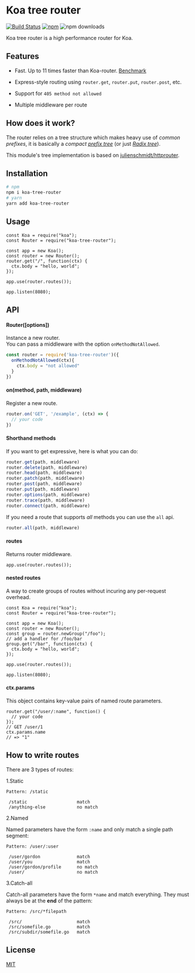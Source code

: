 # Koa tree router

[![Build Status](https://github.com/steambap/koa-tree-router/workflows/CI/badge.svg)](https://github.com/steambap/koa-tree-router/actions?workflow=CI)
[![npm](https://img.shields.io/npm/v/koa-tree-router.svg)](https://npm.im/koa-tree-router)
![npm downloads](https://img.shields.io/npm/dt/koa-tree-router.svg)

Koa tree router is a high performance router for Koa.

## Features

- Fast. Up to 11 times faster than Koa-router. [Benchmark](https://github.com/delvedor/router-benchmark)

- Express-style routing using `router.get`, `router.put`, `router.post`, etc.

- Support for `405 method not allowed`

- Multiple middleware per route

## How does it work?

The router relies on a tree structure which makes heavy use of *common prefixes*, it is basically a *compact* [*prefix tree*](https://en.wikipedia.org/wiki/Trie) (or just [*Radix tree*](https://en.wikipedia.org/wiki/Radix_tree)).

This module's tree implementation is based on [julienschmidt/httprouter](https://github.com/julienschmidt/httprouter).

## Installation

```sh
# npm
npm i koa-tree-router
# yarn
yarn add koa-tree-router
```

## Usage

```JS
const Koa = require("koa");
const Router = require("koa-tree-router");

const app = new Koa();
const router = new Router();
router.get("/", function(ctx) {
  ctx.body = "hello, world";
});

app.use(router.routes());

app.listen(8080);
```

## API

#### Router([options])
Instance a new router.  
You can pass a middleware with the option `onMethodNotAllowed`.
```js
const router = require('koa-tree-router')({
  onMethodNotAllowed(ctx){
    ctx.body = "not allowed"
  }
})
```

#### on(method, path, middleware)
Register a new route.
```js
router.on('GET', '/example', (ctx) => {
  // your code
})
```

#### Shorthand methods
If you want to get expressive, here is what you can do:
```js
router.get(path, middleware)
router.delete(path, middleware)
router.head(path, middleware)
router.patch(path, middleware)
router.post(path, middleware)
router.put(path, middleware)
router.options(path, middleware)
router.trace(path, middleware)
router.connect(path, middleware)
```

If you need a route that supports *all* methods you can use the `all` api.
```js
router.all(path, middleware)
```

#### routes
Returns router middleware.

```JS
app.use(router.routes());
```

#### nested routes
A way to create groups of routes without incuring any per-request overhead.

```JS
const Koa = require("koa");
const Router = require("koa-tree-router");

const app = new Koa();
const router = new Router();
const group = router.newGroup("/foo");
// add a handler for /foo/bar
group.get("/bar", function(ctx) {
  ctx.body = "hello, world";
});

app.use(router.routes());

app.listen(8080);
```

#### ctx.params
This object contains key-value pairs of named route parameters.

```JS
router.get("/user/:name", function() {
  // your code
});
// GET /user/1
ctx.params.name
// => "1"
```

## How to write routes
There are 3 types of routes:

1.Static
```
Pattern: /static

 /static                   match
 /anything-else            no match
```

2.Named

Named parameters have the form `:name` and only match a single path segment:
```
Pattern: /user/:user

 /user/gordon              match
 /user/you                 match
 /user/gordon/profile      no match
 /user/                    no match
```

3.Catch-all

Catch-all parameters have the form `*name` and match everything. They must always be at the **end** of the pattern:

```
Pattern: /src/*filepath

 /src/                     match
 /src/somefile.go          match
 /src/subdir/somefile.go   match
```

## License

[MIT](LICENSE)
